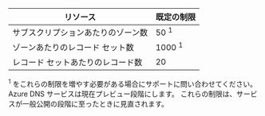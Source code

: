 | リソース| 既定の制限
--- | ---
| サブスクリプションあたりのゾーン数| 50 <sup>1</sup>
| ゾーンあたりのレコード セット数| 1000 <sup>1</sup>
| レコード セットあたりのレコード数| 20

<sup>1</sup> をこれらの制限を増やす必要がある場合にサポートに問い合わせてください。
Azure DNS サービスは現在プレビュー段階にします。 これらの制限は、サービスが一般公開の段階に至ったときに見直されます。




